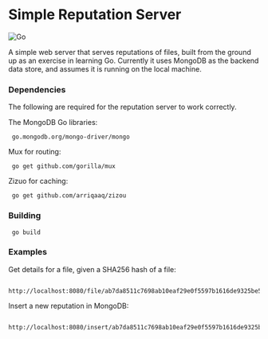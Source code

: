 # Simple Reputation Server

![Go](https://github.com/JimmyCollins/go-reputation-server/workflows/Go/badge.svg)

A simple web server that serves reputations of files, built from the ground up as an exercise in learning Go. Currently it uses MongoDB as the backend data store, and assumes it is running on the local machine.

### Dependencies

The following are required for the reputation server to work correctly.

The MongoDB Go libraries:

```
 go.mongodb.org/mongo-driver/mongo
```

Mux for routing:

```
 go get github.com/gorilla/mux
```

Zizuo for caching:

```
 go get github.com/arriqaaq/zizou
```

### Building

```
 go build
```

### Examples

Get details for a file, given a SHA256 hash of a file:

```
 http://localhost:8080/file/ab7da8511c7698ab10eaf29e0f5597b1616de9325be5124f72fb9eed26a6750e
```

Insert a new reputation in MongoDB:

```
 http://localhost:8080/insert/ab7da8511c7698ab10eaf29e0f5597b1616de9325be5124f72fb9eed26a6750e/bad
